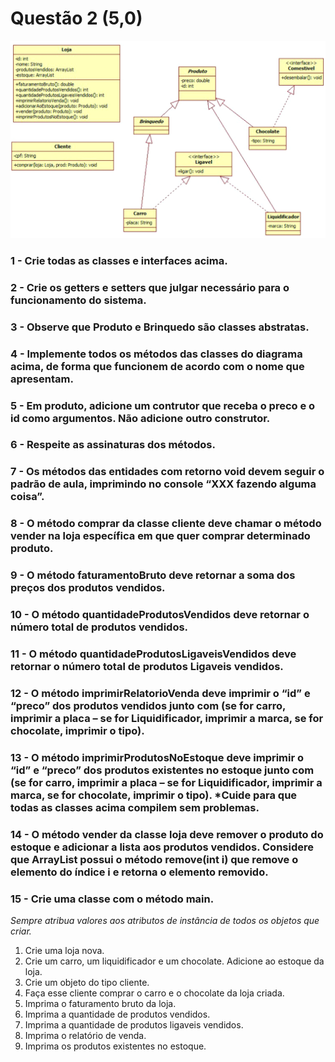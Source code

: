 # Questão 2 (5,0)
 
![Diagrama UML da questão](Untitled.png)

### 1 -  Crie todas as classes e interfaces acima.

### 2 -  Crie os getters e setters que julgar necessário para o funcionamento do sistema.

### 3 -  Observe que Produto e Brinquedo são classes abstratas.

### 4 -  Implemente todos os métodos das classes do diagrama acima, de forma que funcionem de acordo com o nome que apresentam.

### 5 -  Em produto, adicione um contrutor que receba o preco e o id como argumentos. Não adicione outro construtor.

### 6 -  Respeite as assinaturas dos métodos.

### 7 -  Os métodos das entidades com retorno void devem seguir o padrão de aula, imprimindo no console “XXX fazendo alguma coisa”.

### 8 -  O método comprar da classe cliente deve chamar o método vender na loja específica em que quer comprar determinado produto.

### 9 -  O método faturamentoBruto deve retornar a soma dos preços dos produtos vendidos.

### 10 -  O método quantidadeProdutosVendidos deve retornar o número total de produtos vendidos.

### 11 -  O método quantidadeProdutosLigaveisVendidos deve retornar o número total de produtos Ligaveis vendidos.

### 12 -  O método imprimirRelatorioVenda deve imprimir o “id” e “preco” dos produtos vendidos junto com (se for carro, imprimir a placa – se for Liquidificador, imprimir a marca, se for chocolate, imprimir o tipo).

### 13 -  O método imprimirProdutosNoEstoque deve imprimir o “id” e “preco” dos produtos existentes no estoque junto com (se for carro, imprimir a placa – se for Liquidificador, imprimir a marca, se for chocolate, imprimir o tipo). *Cuide para que todas as classes acima compilem sem problemas. 

### 14 -  O método vender da classe loja deve remover o produto do estoque e adicionar a lista aos produtos vendidos. Considere que ArrayList possui o método remove(int i) que remove o elemento do índice i e retorna o elemento removido.

### 15 -  Crie uma classe com o método main. 
*Sempre atribua valores aos atributos de instância de todos os objetos que criar.*
 
1. Crie uma loja nova.
2. Crie um carro, um liquidificador e um chocolate. Adicione ao estoque da loja.
3. Crie um objeto do tipo cliente.
4. Faça esse cliente comprar o carro e o chocolate da loja criada.
5. Imprima o faturamento bruto da loja.
6. Imprima a quantidade de produtos vendidos.
7. Imprima a quantidade de produtos ligaveis vendidos.
8. Imprima o relatório de venda.
9. Imprima os produtos existentes no estoque.

